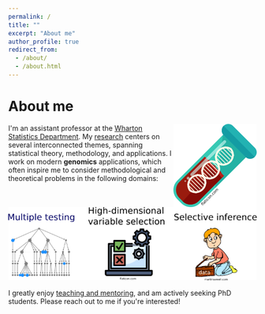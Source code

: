 ```yaml
---
permalink: /
title: ""
excerpt: "About me"
author_profile: true
redirect_from: 
  - /about/
  - /about.html
---
```


About me
======
<img src="/images/test-tube-icon.png" align="right">

I'm an assistant professor at the [Wharton Statistics Department](https://statistics.wharton.upenn.edu/). My [research](https://ekatsevi.github.io/research/) centers on several interconnected themes, spanning statistical theory, methodology, and applications. I work on modern **genomics** applications, which often inspire me to consider methodological and theoretical problems in the following domains: 

<p align="center">
  <img src="/images/research-snapshot-icons-2.png">
</p>

I greatly enjoy [teaching and mentoring](https://ekatsevi.github.io/mentoring/), and am actively seeking PhD students. Please reach out to me if you're interested! 

